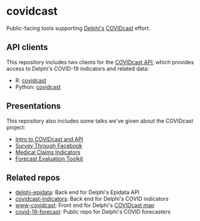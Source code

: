 # covidcast

Public-facing tools supporting [Delphi's](https://delphi.cmu.edu)
[COVIDcast](https://covidcast.cmu.edu) effort. 

## API clients

This repository includes two clients for the [COVIDcast
API](https://cmu-delphi.github.io/delphi-epidata/api/covidcast.html), which
provides access to Delphi's COVID-19 indicators and related data:

- R: [covidcast](https://cmu-delphi.github.io/covidcast/covidcastR/)
- Python: [covidcast](https://cmu-delphi.github.io/covidcast/covidcast-py/html/)

## Presentations

This repository also includes some talks we've given about the COVIDcast project: 

- [Intro to COVIDcast and API](https://cmu-delphi.github.io/covidcast/talks/intro-api/talk.html) 
- [Survey Through Facebook](https://cmu-delphi.github.io/covidcast/talks/fb-survey/talk.html)
- [Medical Claims Indicators](https://docs.google.com/presentation/d/1Pt2qMwIHyyuyGwwigZyndPGjcjILAS6RYxBcXKuuQ4U/edit?usp=sharing)
- [Forecast Evaluation Toolkit](https://cmu-delphi.github.io/covidcast/talks/evalcast/talk.html)

## Related repos

- [delphi-epidata](https://github.com/cmu-delphi/delphi-epidata/): Back end for
  Delphi's Epidata API 
- [covidcast-indicators](https://github.com/cmu-delphi/covidcast-indicators/):
  Back end for Delphi's COVID indicators 
- [www-covidcast](https://github.com/cmu-delphi/www-covidcast/): Front end for
  Delphi's [COVIDcast map](https://covidcast.cmu.edu) 
- [covid-19-forecast](https://github.com/cmu-delphi/covid-19-forecast/): Public
  repo for Delphi's COVID forecasters 

